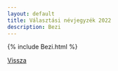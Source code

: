 ```yaml
---
layout: default
title: Választási névjegyzék 2022
description: Bezi
---
```


{% include Bezi.html %}

[Vissza](./)